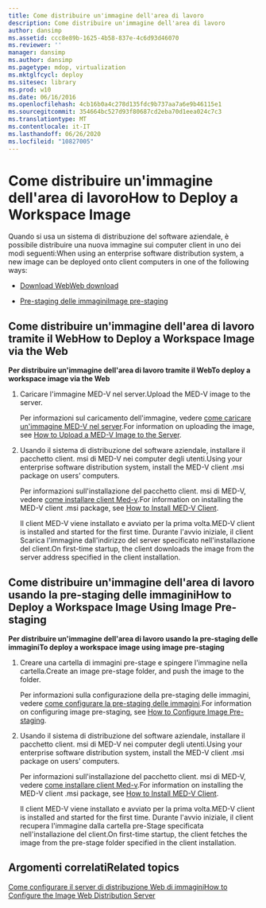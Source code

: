 ```yaml
---
title: Come distribuire un'immagine dell'area di lavoro
description: Come distribuire un'immagine dell'area di lavoro
author: dansimp
ms.assetid: ccc8e89b-1625-4b58-837e-4c6d93d46070
ms.reviewer: ''
manager: dansimp
ms.author: dansimp
ms.pagetype: mdop, virtualization
ms.mktglfcycl: deploy
ms.sitesec: library
ms.prod: w10
ms.date: 06/16/2016
ms.openlocfilehash: 4cb16b0a4c278d135fdc9b737aa7a6e9b46115e1
ms.sourcegitcommit: 354664bc527d93f80687cd2eba70d1eea024c7c3
ms.translationtype: MT
ms.contentlocale: it-IT
ms.lasthandoff: 06/26/2020
ms.locfileid: "10827005"
---
```

# <span data-ttu-id="9fa9f-103">Come distribuire un'immagine dell'area di lavoro</span><span class="sxs-lookup"><span data-stu-id="9fa9f-103">How to Deploy a Workspace Image</span></span>


<span data-ttu-id="9fa9f-104">Quando si usa un sistema di distribuzione del software aziendale, è possibile distribuire una nuova immagine sui computer client in uno dei modi seguenti:</span><span class="sxs-lookup"><span data-stu-id="9fa9f-104">When using an enterprise software distribution system, a new image can be deployed onto client computers in one of the following ways:</span></span>

-   [<span data-ttu-id="9fa9f-105">Download Web</span><span class="sxs-lookup"><span data-stu-id="9fa9f-105">Web download</span></span>](#bkmk-howtodeployaworkspaceimageviatheweb)

-   [<span data-ttu-id="9fa9f-106">Pre-staging delle immagini</span><span class="sxs-lookup"><span data-stu-id="9fa9f-106">Image pre-staging</span></span>](#bkmk-howtodeployaworkspaceimageusingimageprestaging)

## <a href="" id="bkmk-howtodeployaworkspaceimageviatheweb"></a><span data-ttu-id="9fa9f-107">Come distribuire un'immagine dell'area di lavoro tramite il Web</span><span class="sxs-lookup"><span data-stu-id="9fa9f-107">How to Deploy a Workspace Image via the Web</span></span>


**<span data-ttu-id="9fa9f-108">Per distribuire un'immagine dell'area di lavoro tramite il Web</span><span class="sxs-lookup"><span data-stu-id="9fa9f-108">To deploy a workspace image via the Web</span></span>**

1.  <span data-ttu-id="9fa9f-109">Caricare l'immagine MED-V nel server.</span><span class="sxs-lookup"><span data-stu-id="9fa9f-109">Upload the MED-V image to the server.</span></span>

    <span data-ttu-id="9fa9f-110">Per informazioni sul caricamento dell'immagine, vedere [come caricare un'immagine MED-V nel server](how-to-upload-a-med-v-image-to-the-server.md).</span><span class="sxs-lookup"><span data-stu-id="9fa9f-110">For information on uploading the image, see [How to Upload a MED-V Image to the Server](how-to-upload-a-med-v-image-to-the-server.md).</span></span>

2.  <span data-ttu-id="9fa9f-111">Usando il sistema di distribuzione del software aziendale, installare il pacchetto client. msi di MED-V nei computer degli utenti.</span><span class="sxs-lookup"><span data-stu-id="9fa9f-111">Using your enterprise software distribution system, install the MED-V client .msi package on users’ computers.</span></span>

    <span data-ttu-id="9fa9f-112">Per informazioni sull'installazione del pacchetto client. msi di MED-V, vedere [come installare client Med-v](how-to-install-med-v-clientesds.md).</span><span class="sxs-lookup"><span data-stu-id="9fa9f-112">For information on installing the MED-V client .msi package, see [How to Install MED-V Client](how-to-install-med-v-clientesds.md).</span></span>

    <span data-ttu-id="9fa9f-113">Il client MED-V viene installato e avviato per la prima volta.</span><span class="sxs-lookup"><span data-stu-id="9fa9f-113">MED-V client is installed and started for the first time.</span></span> <span data-ttu-id="9fa9f-114">Durante l'avvio iniziale, il client Scarica l'immagine dall'indirizzo del server specificato nell'installazione del client.</span><span class="sxs-lookup"><span data-stu-id="9fa9f-114">On first-time startup, the client downloads the image from the server address specified in the client installation.</span></span>

## <a href="" id="bkmk-howtodeployaworkspaceimageusingimageprestaging"></a><span data-ttu-id="9fa9f-115">Come distribuire un'immagine dell'area di lavoro usando la pre-staging delle immagini</span><span class="sxs-lookup"><span data-stu-id="9fa9f-115">How to Deploy a Workspace Image Using Image Pre-staging</span></span>


**<span data-ttu-id="9fa9f-116">Per distribuire un'immagine dell'area di lavoro usando la pre-staging delle immagini</span><span class="sxs-lookup"><span data-stu-id="9fa9f-116">To deploy a workspace image using image pre-staging</span></span>**

1.  <span data-ttu-id="9fa9f-117">Creare una cartella di immagini pre-stage e spingere l'immagine nella cartella.</span><span class="sxs-lookup"><span data-stu-id="9fa9f-117">Create an image pre-stage folder, and push the image to the folder.</span></span>

    <span data-ttu-id="9fa9f-118">Per informazioni sulla configurazione della pre-staging delle immagini, vedere [come configurare la pre-staging delle immagini](how-to-configure-image-pre-staging.md).</span><span class="sxs-lookup"><span data-stu-id="9fa9f-118">For information on configuring image pre-staging, see [How to Configure Image Pre-staging](how-to-configure-image-pre-staging.md).</span></span>

2.  <span data-ttu-id="9fa9f-119">Usando il sistema di distribuzione del software aziendale, installare il pacchetto client. msi di MED-V nei computer degli utenti.</span><span class="sxs-lookup"><span data-stu-id="9fa9f-119">Using your enterprise software distribution system, install the MED-V client .msi package on users’ computers.</span></span>

    <span data-ttu-id="9fa9f-120">Per informazioni sull'installazione del pacchetto client. msi di MED-V, vedere [come installare client Med-v](how-to-install-med-v-clientesds.md).</span><span class="sxs-lookup"><span data-stu-id="9fa9f-120">For information on installing the MED-V client .msi package, see [How to Install MED-V Client](how-to-install-med-v-clientesds.md).</span></span>

    <span data-ttu-id="9fa9f-121">Il client MED-V viene installato e avviato per la prima volta.</span><span class="sxs-lookup"><span data-stu-id="9fa9f-121">MED-V client is installed and started for the first time.</span></span> <span data-ttu-id="9fa9f-122">Durante l'avvio iniziale, il client recupera l'immagine dalla cartella pre-Stage specificata nell'installazione del client.</span><span class="sxs-lookup"><span data-stu-id="9fa9f-122">On first-time startup, the client fetches the image from the pre-stage folder specified in the client installation.</span></span>

## <span data-ttu-id="9fa9f-123">Argomenti correlati</span><span class="sxs-lookup"><span data-stu-id="9fa9f-123">Related topics</span></span>


[<span data-ttu-id="9fa9f-124">Come configurare il server di distribuzione Web di immagini</span><span class="sxs-lookup"><span data-stu-id="9fa9f-124">How to Configure the Image Web Distribution Server</span></span>](how-to-configure-the-image-web-distribution-server.md)

 

 





